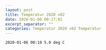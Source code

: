 ```yaml
---
layout: post
title: Temperatur 2020 v02
date: 2020-01-06 00:17:02
excerpt_separator: ""
categories: Temperatur 2020 v02 Temperatur
---
```

```
2020-01-06 00:10 5.0 deg C
```
